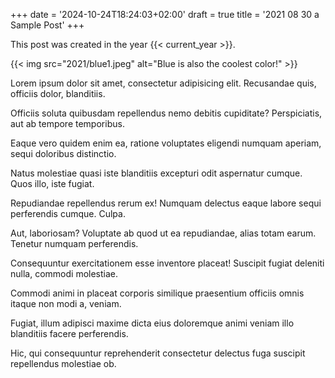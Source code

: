 +++
date = '2024-10-24T18:24:03+02:00'
draft = true
title = '2021 08 30 a Sample Post'
+++

This post was created in the year {{< current_year >}}.

{{< img src="2021/blue1.jpeg" alt="Blue is also the coolest color!" >}}

Lorem ipsum dolor sit amet, consectetur adipisicing elit. Recusandae quis, officiis dolor, blanditiis.

Officiis soluta quibusdam repellendus nemo debitis cupiditate? Perspiciatis, aut ab tempore temporibus.

Eaque vero quidem enim ea, ratione voluptates eligendi numquam aperiam, sequi doloribus distinctio.

Natus molestiae quasi iste blanditiis excepturi odit aspernatur cumque. Quos illo, iste fugiat.

Repudiandae repellendus rerum ex! Numquam delectus eaque labore sequi perferendis cumque. Culpa.

Aut, laboriosam? Voluptate ab quod ut ea repudiandae, alias totam earum. Tenetur numquam perferendis.

Consequuntur exercitationem esse inventore placeat! Suscipit fugiat deleniti nulla, commodi molestiae.

Commodi animi in placeat corporis similique praesentium officiis omnis itaque non modi a, veniam.

Fugiat, illum adipisci maxime dicta eius doloremque animi veniam illo blanditiis facere perferendis.

Hic, qui consequuntur reprehenderit consectetur delectus fuga suscipit repellendus molestiae ob.

